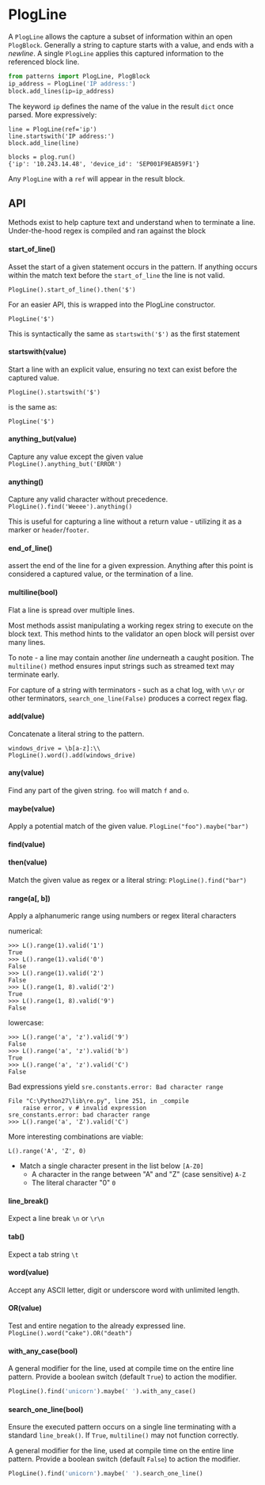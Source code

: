 # PlogLine

A `PlogLine` allows the capture a subset of information within an open `PlogBlock`. Generally a string to capture starts with a value, and ends with a _newline_. A single `PlogLine` applies this captured information to the referenced block line.

```py
from patterns import PlogLine, PlogBlock
ip_address = PlogLine('IP address:')
block.add_lines(ip=ip_address)
```

The keyword `ip` defines the name of the value in the result `dict` once parsed. More expressively:

```
line = PlogLine(ref='ip')
line.startswith('IP address:')
block.add_line(line)

blocks = plog.run()
{'ip': '10.243.14.48', 'device_id': 'SEP001F9EAB59F1'}
```

Any `PlogLine` with a `ref` will appear in the result block.

## API

Methods exist to help capture text and understand when to terminate a line. Under-the-hood regex is compiled and ran against the block

#### start_of_line()

Asset the start of a given statement occurs in the pattern. If anything occurs within the match text before the `start_of_line` the line is not valid.

`PlogLine().start_of_line().then('$')`

For an easier API, this is wrapped into the PlogLine constructor.

`PlogLine('$')`

This is syntactically the same as `startswith('$')` as the first statement


#### startswith(value)

Start a line with an explicit value, ensuring no text can exist before the captured value.

`PlogLine().startswith('$')`

is the same as:

`PlogLine('$')`


#### anything_but(value)

Capture any value except the given value `PlogLine().anything_but('ERROR')`

#### anything()

Capture any valid character without precedence. `PlogLine().find('Weeee').anything()`

This is useful for capturing a line without a return value - utilizing it as a marker or `header`/`footer`.

#### end_of_line()

assert the end of the line for a given expression. Anything after this point is considered a captured value, or the termination of a line.

#### multiline(bool)

Flat a line is spread over multiple lines.

Most methods assist manipulating a working regex string to execute on the block text. This method hints to the validator an open block will persist over many lines.

To note - a line may contain another _line_ underneath a caught position. The `multiline()` method ensures input strings such as streamed text may terminate early.

For capture of a string with terminators - such as a chat log, with `\n\r` or other terminators, `search_one_line(False)` produces a correct regex flag.

#### add(value)

Concatenate a literal string to the pattern.

```
windows_drive = \b[a-z]:\\
PlogLine().word().add(windows_drive)
```

#### any(value)

Find any part of the given string. `foo` will match `f` and `o`.

#### maybe(value)

Apply a potential match of the given value. `PlogLine("foo").maybe("bar")`

#### find(value)
#### then(value)

Match the given value as regex or a literal string: `PlogLine().find("bar")`

#### range(a[, b])

Apply a alphanumeric range using numbers or regex literal characters

numerical:

    >>> L().range(1).valid('1')
    True
    >>> L().range(1).valid('0')
    False
    >>> L().range(1).valid('2')
    False
    >>> L().range(1, 8).valid('2')
    True
    >>> L().range(1, 8).valid('9')
    False

lowercase:

    >>> L().range('a', 'z').valid('9')
    False
    >>> L().range('a', 'z').valid('b')
    True
    >>> L().range('a', 'z').valid('C')
    False

Bad expressions yield `sre.constants.error: Bad character range`


    File "C:\Python27\lib\re.py", line 251, in _compile
        raise error, v # invalid expression
    sre_constants.error: bad character range
    >>> L().range('a', 'Z').valid('C')


More interesting combinations are viable:

    L().range('A', 'Z', 0)

* Match a single character present in the list below `[A-Z0]`
    * A character in the range between "A" and "Z" (case sensitive) `A-Z`
    * The literal character "0" `0`


#### line_break()

Expect a line break `\n` or `\r\n`

#### tab()

Expect a tab string `\t`

#### word(value)

Accept any ASCII letter, digit or underscore word with unlimited length.


#### OR(value)

Test and entire negation to the already expressed line. `PlogLine().word("cake").OR("death")`

#### with_any_case(bool)

A general modifier for the line, used at compile time on the entire line pattern.
Provide a boolean switch (default `True`) to action the modifier.

```py
PlogLine().find('unicorn').maybe(' ').with_any_case()
```

#### search_one_line(bool)

Ensure the executed pattern occurs on a single line terminating with a standard `line_break()`. If `True`, `multiline()` may not function correctly.

A general modifier for the line, used at compile time on the entire line pattern.
Provide a boolean switch (default `False`) to action the modifier.

```py
PlogLine().find('unicorn').maybe(' ').search_one_line()
```


